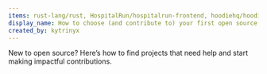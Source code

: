 ```yaml
---
items: rust-lang/rust, HospitalRun/hospitalrun-frontend, hoodiehq/hoodie, pybee/batavia, Homebrew/brew, https://www.youtube.com/embed/dSl_qnWO104
display_name: How to choose (and contribute to) your first open source project
created_by: kytrinyx
---
```

New to open source? Here’s how to find projects that need help and start making impactful contributions.
